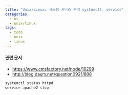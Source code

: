 ```yaml
---
title: 'Unix/Linux: 시스템 서비스 관리 systemctl, service'
categories:
  - os
  - unix/linux
tags:
  - todo
  - unix
  - linux
---
```


#### 관련 문서
- https://www.cmsfactory.net/node/10299
- http://blog.daum.net/question0921/808

```bash
systemctl status httpd
service apache2 stop
```
